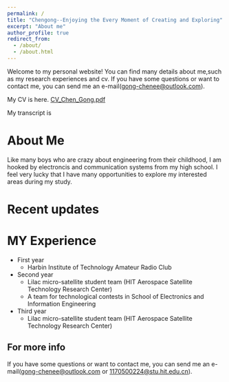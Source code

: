 ```yaml
---
permalink: /
title: "Chengong--Enjoying the Every Moment of Creating and Exploring"
excerpt: "About me"
author_profile: true
redirect_from: 
  - /about/
  - /about.html
---
```


Welcome to my personal website! You can find many details about me,such as my research experiences and cv. If you have some questions or want to contact me, you can send me an e-mail(gong-chenee@outlook.com).

My CV is here. [CV_Chen_Gong.pdf](files/template.pdf)

My transcript is 



About Me
======
Like many boys who are crazy about engineering from their childhood, I am hooked by electroncis and communication systems from my high school. I feel very lucky that I have many opportunities to explore my interested areas during my study.

Recent updates
======



MY Experience
======
* First year
  * Harbin Institute of Technology Amateur Radio Club
* Second year
  * Lilac micro-satellite student team (HIT Aerospace Satellite Technology Research Center)
  * A team for technological contests in School of Electronics and Information Engineering
* Third year
  *  Lilac micro-satellite student team (HIT Aerospace Satellite Technology Research Center)


For more info
------
If you have some questions or want to contact me, you can send me an e-mail(gong-chenee@outlook.com or 1170500224@stu.hit.edu.cn).
